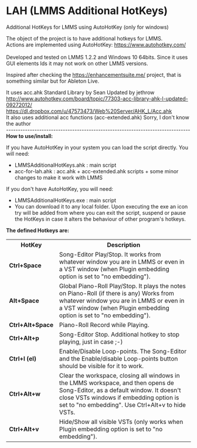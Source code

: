 # LAH (LMMS Additional HotKeys)
Additional HotKeys for LMMS using AutoHotKey (only for windows) <br>

The object of the project is to have additional hotkeys for LMMS.<br>
Actions are implemented using AutoHotKey: https://www.autohotkey.com/ <br><br>
Developed and tested on LMMS 1.2.2 and Windows 10 64bits. Since it uses GUI elements Ids it may not work on other LMMS versions.<br>

Inspired after checking the https://enhancementsuite.me/ project, that is something similar but for Ableton Live. <br>

It uses acc.ahk Standard Library by Sean Updated by jethrow <br>
	http://www.autohotkey.com/board/topic/77303-acc-library-ahk-l-updated-09272012/ <br>
 	https://dl.dropbox.com/u/47573473/Web%20Server/AHK_L/Acc.ahk <br>
It also uses additional acc functions (acc-extended.ahk) Sorry, I don't know the author <br>
------------------------------------------------------------------------------ <br>
<b>How to use/install:</b>

If you have AutoHotKey in your system you can load the script directly. You will need:
<ul>
	<li>LMMSAdditionalHotKeys.ahk : main script</li>
	<li>acc-for-lah.ahk : acc.ahk + acc-extended.ahk scripts + some minor changes to make it work with LMMS</li>
</ul>
If you don't have AutoHotKey, you will need:
<ul>
	<li>LMMSAdditionalHotKeys.exe : main script</li>
	<li>You can download it to any local folder. Upon executing the exe an icon try will be added from where you can exit the script, suspend or pause the HotKeys in case it alters the behaviour of other program's hotkeys.</li>
</ul>


<b>The defined Hotkeys are:</b><br>

<table>
  <tr>
    <th><b>HotKey</b></th>
    <th><b>Description</b></th>
  </tr>
  <tr>
    <td><b>Ctrl+Space</b></td>
    <td>Song-Editor Play/Stop. It works from whatever window you are in LMMS or even in a VST window (when Plugin embedding option is set to "no embedding").</td>
  </tr>
  <tr>
  <td><b>Alt+Space</b></td>
    <td>Global Piano-Roll Play/Stop. It plays the notes on Piano-Roll (if there is any) Works from whatever window you are in LMMS or even in a VST window (when Plugin embedding option is set to "no embedding").</td>
  </tr>
  <tr>
    <td><b>Ctrl+Alt+Space</b></td>
    <td>Piano-Roll Record while Playing.</td>
  </tr>
  <tr>
    <td><b>Ctrl+Alt+p</b></td>
    <td>Song-Editor Stop. Additional hotkey to stop playing, just in case ;-)</td>
  </tr>

  <tr>
    <td><b>Ctrl+l (el)</b></td>
    <td>Enable/Disable Loop-points. The Song-Editor and the Enable/disable Loop-points button should be visible for it to work.</td>
  </tr>
  <tr>
    <td><b>Ctrl+Alt+w</b></td>
    <td>Clear the workspace, closing all windows in the LMMS workspace, and then opens de Song-Editor, as a default window. It doesn't close VSTs windows if embedding option is set to "no embedding". Use Ctrl+Alt+v to hide VSTs.</td>
  </tr>
  <tr>
    <td><b>Ctrl+Alt+v</b></td>
    <td>Hide/Show all visible VSTs (only works when Plugin embedding option is set to "no embedding").</td>
  </tr>
</table>

